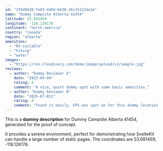 ```yaml
---
id: "3fbd0438-fe83-449d-b638-16c15122de2e"
name: "Dummy Campsite Alberta 41454"
latitude: 53.681469
longitude: -118.126178
continent: "north-america"
country: "canada"
region: "alberta"
amenities:
  - "RV-suitable"
  - "hiking"
  - "water"
images:
  - "https://res.cloudinary.com/demo/image/upload/v1/sample.jpg"
reviews:
  - author: "Dummy Reviewer A"
    date: "2025-04-04"
    rating: 4
    comment: "A nice, quiet dummy spot with some basic amenities."
  - author: "Dummy Reviewer B"
    date: "2025-07-011"
    rating: 4
    comment: "Found it easily. GPS was spot on for this dummy location."
---
```


This is a **dummy description** for Dummy Campsite Alberta 41454, generated for the proof of concept.

It provides a serene environment, perfect for demonstrating how SvelteKit can handle a large number of static pages. The coordinates are 53.681469, -118.126178.
